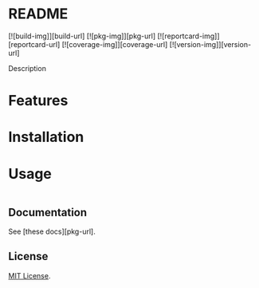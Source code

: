 # README

[![build-img]][build-url]
[![pkg-img]][pkg-url]
[![reportcard-img]][reportcard-url]
[![coverage-img]][coverage-url]
[![version-img]][version-url]

Description

# Features

# Installation

# Usage

```go

```

## Documentation

See [these docs][pkg-url].

## License

[MIT License](LICENSE).
